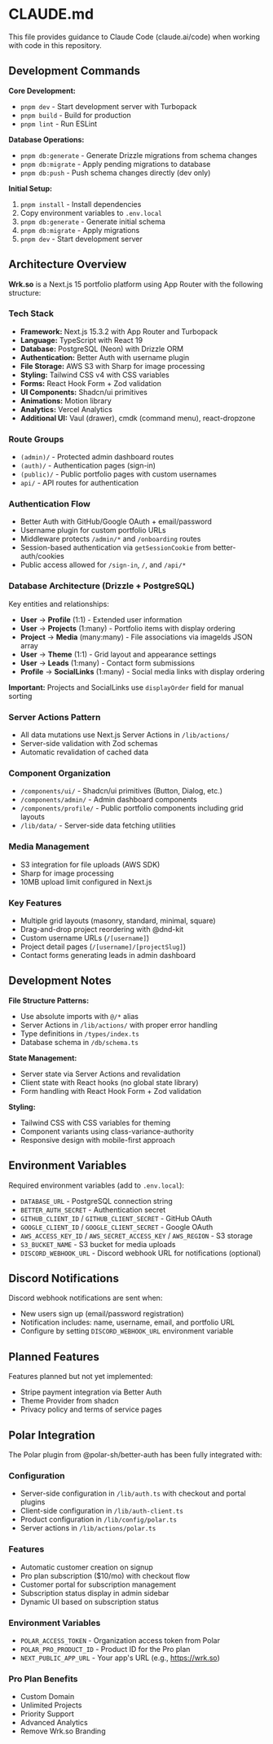 # CLAUDE.md

This file provides guidance to Claude Code (claude.ai/code) when working with code in this repository.

## Development Commands

**Core Development:**
- `pnpm dev` - Start development server with Turbopack
- `pnpm build` - Build for production
- `pnpm lint` - Run ESLint

**Database Operations:**
- `pnpm db:generate` - Generate Drizzle migrations from schema changes
- `pnpm db:migrate` - Apply pending migrations to database
- `pnpm db:push` - Push schema changes directly (dev only)

**Initial Setup:**
1. `pnpm install` - Install dependencies
2. Copy environment variables to `.env.local`
3. `pnpm db:generate` - Generate initial schema
4. `pnpm db:migrate` - Apply migrations
5. `pnpm dev` - Start development server

## Architecture Overview

**Wrk.so** is a Next.js 15 portfolio platform using App Router with the following structure:

### Tech Stack
- **Framework:** Next.js 15.3.2 with App Router and Turbopack
- **Language:** TypeScript with React 19
- **Database:** PostgreSQL (Neon) with Drizzle ORM
- **Authentication:** Better Auth with username plugin
- **File Storage:** AWS S3 with Sharp for image processing
- **Styling:** Tailwind CSS v4 with CSS variables
- **Forms:** React Hook Form + Zod validation
- **UI Components:** Shadcn/ui primitives
- **Animations:** Motion library
- **Analytics:** Vercel Analytics
- **Additional UI:** Vaul (drawer), cmdk (command menu), react-dropzone

### Route Groups
- `(admin)/` - Protected admin dashboard routes
- `(auth)/` - Authentication pages (sign-in)
- `(public)/` - Public portfolio pages with custom usernames
- `api/` - API routes for authentication

### Authentication Flow
- Better Auth with GitHub/Google OAuth + email/password
- Username plugin for custom portfolio URLs
- Middleware protects `/admin/*` and `/onboarding` routes
- Session-based authentication via `getSessionCookie` from better-auth/cookies
- Public access allowed for `/sign-in`, `/`, and `/api/*`

### Database Architecture (Drizzle + PostgreSQL)
Key entities and relationships:
- **User** → **Profile** (1:1) - Extended user information
- **User** → **Projects** (1:many) - Portfolio items with display ordering
- **Project** → **Media** (many:many) - File associations via imageIds JSON array
- **User** → **Theme** (1:1) - Grid layout and appearance settings
- **User** → **Leads** (1:many) - Contact form submissions
- **Profile** → **SocialLinks** (1:many) - Social media links with display ordering

**Important:** Projects and SocialLinks use `displayOrder` field for manual sorting

### Server Actions Pattern
- All data mutations use Next.js Server Actions in `/lib/actions/`
- Server-side validation with Zod schemas
- Automatic revalidation of cached data

### Component Organization
- `/components/ui/` - Shadcn/ui primitives (Button, Dialog, etc.)
- `/components/admin/` - Admin dashboard components
- `/components/profile/` - Public portfolio components including grid layouts
- `/lib/data/` - Server-side data fetching utilities

### Media Management
- S3 integration for file uploads (AWS SDK)
- Sharp for image processing
- 10MB upload limit configured in Next.js

### Key Features
- Multiple grid layouts (masonry, standard, minimal, square)
- Drag-and-drop project reordering with @dnd-kit
- Custom username URLs (`/[username]`)
- Project detail pages (`/[username]/[projectSlug]`)
- Contact forms generating leads in admin dashboard

## Development Notes

**File Structure Patterns:**
- Use absolute imports with `@/*` alias
- Server Actions in `/lib/actions/` with proper error handling
- Type definitions in `/types/index.ts`
- Database schema in `/db/schema.ts`

**State Management:**
- Server state via Server Actions and revalidation
- Client state with React hooks (no global state library)
- Form handling with React Hook Form + Zod validation

**Styling:**
- Tailwind CSS with CSS variables for theming
- Component variants using class-variance-authority
- Responsive design with mobile-first approach

## Environment Variables

Required environment variables (add to `.env.local`):
- `DATABASE_URL` - PostgreSQL connection string
- `BETTER_AUTH_SECRET` - Authentication secret
- `GITHUB_CLIENT_ID` / `GITHUB_CLIENT_SECRET` - GitHub OAuth
- `GOOGLE_CLIENT_ID` / `GOOGLE_CLIENT_SECRET` - Google OAuth
- `AWS_ACCESS_KEY_ID` / `AWS_SECRET_ACCESS_KEY` / `AWS_REGION` - S3 storage
- `S3_BUCKET_NAME` - S3 bucket for media uploads
- `DISCORD_WEBHOOK_URL` - Discord webhook URL for notifications (optional)

## Discord Notifications

Discord webhook notifications are sent when:
- New users sign up (email/password registration)
- Notification includes: name, username, email, and portfolio URL
- Configure by setting `DISCORD_WEBHOOK_URL` environment variable

## Planned Features

Features planned but not yet implemented:
- Stripe payment integration via Better Auth
- Theme Provider from shadcn
- Privacy policy and terms of service pages

## Polar Integration

The Polar plugin from @polar-sh/better-auth has been fully integrated with:

### Configuration
- Server-side configuration in `/lib/auth.ts` with checkout and portal plugins
- Client-side configuration in `/lib/auth-client.ts`
- Product configuration in `/lib/config/polar.ts`
- Server actions in `/lib/actions/polar.ts`

### Features
- Automatic customer creation on signup
- Pro plan subscription ($10/mo) with checkout flow
- Customer portal for subscription management
- Subscription status display in admin sidebar
- Dynamic UI based on subscription status

### Environment Variables
- `POLAR_ACCESS_TOKEN` - Organization access token from Polar
- `POLAR_PRO_PRODUCT_ID` - Product ID for the Pro plan
- `NEXT_PUBLIC_APP_URL` - Your app's URL (e.g., https://wrk.so)

### Pro Plan Benefits
- Custom Domain
- Unlimited Projects
- Priority Support
- Advanced Analytics
- Remove Wrk.so Branding